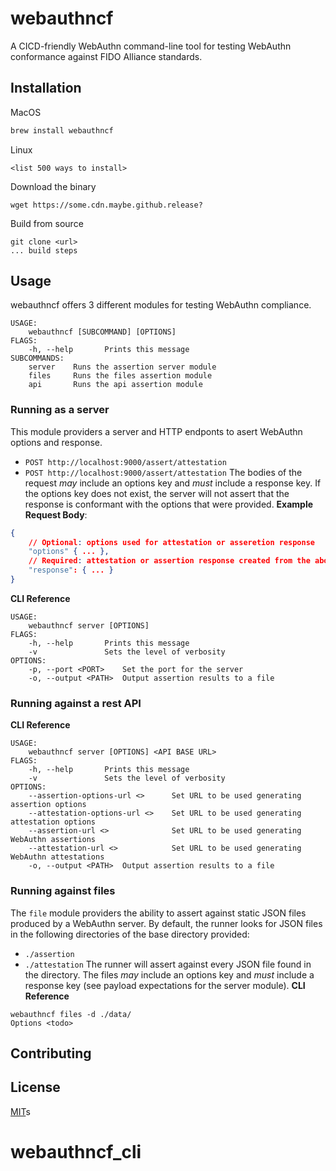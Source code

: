 # webauthncf 
A CICD-friendly WebAuthn command-line tool for testing WebAuthn conformance against FIDO Alliance standards.
## Installation
MacOS
```bash
brew install webauthncf
```
Linux
```
<list 500 ways to install>
```
Download the binary
```
wget https://some.cdn.maybe.github.release?
```
Build from source
```
git clone <url>
... build steps
```
## Usage
webauthncf offers 3 different modules for testing WebAuthn compliance.
```
USAGE:
    webauthncf [SUBCOMMAND] [OPTIONS]
FLAGS:
    -h, --help       Prints this message
SUBCOMMANDS:
    server    Runs the assertion server module
    files     Runs the files assertion module
    api       Runs the api assertion module
```
### Running as a server
This module providers a server and HTTP endponts to asert WebAuthn options and response.
- `POST http://localhost:9000/assert/attestation`
- `POST http://localhost:9000/assert/attestation`
The bodies of the request _may_ include an options key and _must_ include a response key. If the options key does not exist, the server will not assert that the response is conformant with the options that were provided.
**Example Request Body**:
```json
{
    // Optional: options used for attestation or asseretion response
    "options" { ... },
    // Required: attestation or assertion response created from the above options
    "response": { ... }
}
```
**CLI Reference**
```
USAGE:
    webauthncf server [OPTIONS]
FLAGS:
    -h, --help       Prints this message
    -v               Sets the level of verbosity
OPTIONS:
    -p, --port <PORT>    Set the port for the server
    -o, --output <PATH>  Output assertion results to a file
```
### Running against a rest API
**CLI Reference**
```
USAGE:
    webauthncf server [OPTIONS] <API BASE URL>
FLAGS:
    -h, --help       Prints this message
    -v               Sets the level of verbosity
OPTIONS:
    --assertion-options-url <>      Set URL to be used generating assertion options
    --attestation-options-url <>    Set URL to be used generating attestation options
    --assertion-url <>              Set URL to be used generating WebAuthn assertions
    --attestation-url <>            Set URL to be used generating WebAuthn attestations
    -o, --output <PATH>  Output assertion results to a file
```
### Running against files
The `file` module providers the ability to assert against static JSON files produced by a WebAuthn server. By default, the runner looks for JSON files in the following directories of the base directory provided:
- `./assertion`
- `./attestation`
The runner will assert against every JSON file found in the directory. The files _may_ include an options key and _must_ include a response key (see payload expectations for the server module).
**CLI Reference**
```
webauthncf files -d ./data/ 
Options <todo>
```
## Contributing
## License
[MIT](https://choosealicense.com/licenses/mit/)s
# webauthncf_cli
